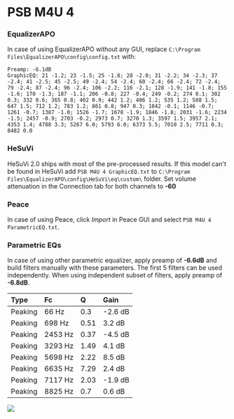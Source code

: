 # PSB M4U 4

### EqualizerAPO
In case of using EqualizerAPO without any GUI, replace `C:\Program Files\EqualizerAPO\config\config.txt`
with:
```
Preamp: -6.1dB
GraphicEQ: 21 -1.2; 23 -1.5; 25 -1.8; 28 -2.0; 31 -2.2; 34 -2.3; 37 -2.4; 41 -2.5; 45 -2.5; 49 -2.4; 54 -2.4; 60 -2.4; 66 -2.4; 72 -2.4; 79 -2.4; 87 -2.4; 96 -2.4; 106 -2.2; 116 -2.1; 128 -1.9; 141 -1.8; 155 -1.6; 170 -1.3; 187 -1.1; 206 -0.8; 227 -0.4; 249 -0.2; 274 0.1; 302 0.3; 332 0.6; 365 0.8; 402 0.9; 442 1.2; 486 1.2; 535 1.2; 588 1.5; 647 1.5; 712 1.2; 783 1.2; 861 0.8; 947 0.3; 1042 -0.1; 1146 -0.7; 1261 -0.7; 1387 -1.0; 1526 -1.7; 1678 -1.9; 1846 -1.8; 2031 -1.6; 2234 -1.5; 2457 -0.9; 2703 -0.2; 2973 0.7; 3270 1.3; 3597 1.5; 3957 2.1; 4353 1.4; 4788 3.3; 5267 6.0; 5793 6.0; 6373 5.5; 7010 2.5; 7711 0.3; 8482 0.0
```

### HeSuVi
HeSuVi 2.0 ships with most of the pre-processed results. If this model can't be found in HeSuVi add
`PSB M4U 4 GraphicEQ.txt` to `C:\Program Files\EqualizerAPO\config\HeSuVi\eq\custom\` folder.
Set volume attenuation in the Connection tab for both channels to **-60**

### Peace
In case of using Peace, click *Import* in Peace GUI and select `PSB M4U 4 ParametricEQ.txt`.

### Parametric EQs
In case of using other parametric equalizer, apply preamp of **-6.6dB** and build filters manually
with these parameters. The first 5 filters can be used independently.
When using independent subset of filters, apply preamp of **-6.8dB**.

| Type    | Fc      |    Q | Gain    |
|:--------|:--------|:-----|:--------|
| Peaking | 66 Hz   | 0.3  | -2.6 dB |
| Peaking | 698 Hz  | 0.51 | 3.2 dB  |
| Peaking | 2453 Hz | 0.37 | -4.5 dB |
| Peaking | 3293 Hz | 1.49 | 4.1 dB  |
| Peaking | 5698 Hz | 2.22 | 8.5 dB  |
| Peaking | 6635 Hz | 7.29 | 2.4 dB  |
| Peaking | 7117 Hz | 2.03 | -1.9 dB |
| Peaking | 8825 Hz | 0.7  | 0.6 dB  |

![](https://raw.githubusercontent.com/jaakkopasanen/AutoEq/master/results/innerfidelity/sbaf-serious/PSB%20M4U%204/PSB%20M4U%204.png)